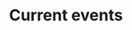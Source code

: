 ---
posted: true
guid: "0D374326-6DFA-488C-9203-D352B2C07E57"
title: "Current events"
subtitle: ""
description: "Join us as we discuss the results of our TikTok contest and go over the latest news in the crypto world, including sanctions violations and scam victims suing a custodian. #crypto #news"
pubDate: "Tue, 01 Nov 2022 18:00:00 -0500"
itunes-explicit: "no"
itunes-episode: 48
itunes-episodeType: full

# More info
youtube-full: https://youtu.be/yZjHqGjXXIU
discussion: https://twitter.com/fulldecent/status/1587579886008508416

# Timeline
timeline:
  - seconds: 0
    title: Intro
  - seconds: 43
    title: Results from our TikTok contest
  - seconds: 148
    title: The news-o-rama
  - seconds: 153
    title: No gas November Su Squares
  - seconds: 226
    title: Clippings
  - seconds: 259
    title: Oh, wait, you're a fan of the magic?
  - seconds: 315
    title: Celsius doxing own users?
  - seconds: 402
    title: Paid promotions
  - seconds: 481
    title: Tool for playing out bridge attacks
  - seconds: 501
    title: TX viewer
  - seconds: 549
    title: Sanctions violations
  - seconds: 606
    title: Scam victims suing custodian


# File information
enclosure-url: "https://media.phor.net/csh/2022-11-01-episode-48.m4a"
enclosure-length: 14691260
enclosure-type: "audio/x-m4a"
itunes-duration: 737

# CSH information
badges: []
---